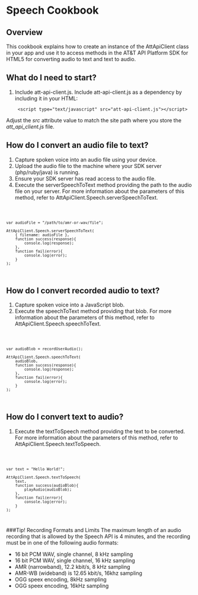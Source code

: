 Speech Cookbook
===

Overview
---
This cookbook explains how to create an instance of the AttApiClient class in your app and use it to access methods in the AT&T API Platform SDK for HTML5 for converting audio to text and text to audio.

What do I need to start?
---

1. Include att-api-client.js. Include att-api-client.js as a dependency by including it in your HTML:  

        <script type="text/javascript" src="att-api-client.js"></script>

Adjust the _src_ attribute value to match the site path where you store the _att_api_client.js_ file.


How do I convert an audio file to text?
---

1. Capture spoken voice into an audio file using your device.
2. Upload the audio file to the machine where your SDK server (php/ruby/java) is running.
3. Ensure your SDK server has read access to the audio file.
4. Execute the serverSpeechToText method providing the path to the audio file on your server. For more information about the parameters of this method, refer to AttApiClient.Speech.serverSpeechToText.

<code>

	var audioFile = "/path/to/amr-or-wav/file";

    AttApiClient.Speech.serverSpeechToText(
		{ filename: audioFile },
        function success(response){
        	console.log(response);
        },
        function fail(error){
            console.log(error);
        }
    );

</code>


How do I convert recorded audio to text?
---

1. Capture spoken voice into a JavaScript blob.
2. Execute the speechToText method providing that blob. For more information about the parameters of this method, refer to AttApiClient.Speech.speechToText.

<code>

	var audioBlob = recordUserAudio();

    AttApiClient.Speech.speechToText(
		audioBlob,
        function success(response){
        	console.log(response);
        },
        function fail(error){
            console.log(error);
        }
    );

</code>

How do I convert text to audio?
---

1. Execute the textToSpeech method providing the text to be converted. For more information about the parameters of this method, refer to AttApiClient.Speech.textToSpeech.

<code>

	var text = "Hello World!";

    AttApiClient.Speech.textToSpeech(
		text,
        function success(audioBlob){
        	playAudio(audioBlob);
        },
        function fail(error){
            console.log(error);
        }
    );

</code>

###Tip! Recording Formats and Limits
The maximum length of an audio recording that is allowed by the Speech API is 4 minutes, and the recording must be in one of the following audio formats:

- 16 bit PCM WAV, single channel, 8 kHz sampling
- 16 bit PCM WAV, single channel, 16 kHz sampling
- AMR (narrowband), 12.2 kbit/s, 8 kHz sampling
- AMR-WB (wideband) is 12.65 kbit/s, 16khz sampling
- OGG speex encoding, 8kHz sampling
- OGG speex encoding, 16kHz sampling

